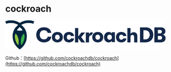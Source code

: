 # cockroach

![](../.gitbook/assets/image%20%2874%29.png)

Github：[https://github.com/cockroachdb/cockroach](https://github.com/cockroachdb/cockroach)

